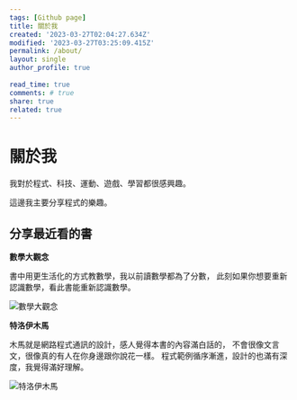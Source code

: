 ```yaml
---
tags: [Github page]
title: 關於我
created: '2023-03-27T02:04:27.634Z'
modified: '2023-03-27T03:25:09.415Z'
permalink: /about/
layout: single
author_profile: true
   
read_time: true
comments: # true
share: true
related: true
---
```


# 關於我

我對於程式、科技、運動、遊戲、學習都很感興趣。

這邊我主要分享程式的樂趣。

## 分享最近看的書

**數學大觀念**

書中用更生活化的方式教數學，我以前讀數學都為了分數，
此刻如果你想要重新認識數學，看此書能重新認識數學。

![數學大觀念](https://images2.imgbox.com/62/9a/LcIGH3JM_o.jpg?download=true)

**特洛伊木馬**

木馬就是網路程式通訊的設計，感人覺得本書的內容滿白話的，
不會很像文言文，很像真的有人在你身邊跟你說花一樣。
程式範例循序漸進，設計的也滿有深度，我覺得滿好理解。

![特洛伊木馬](https://images2.imgbox.com/52/08/j7KANWVm_o.jpg?download=true)


